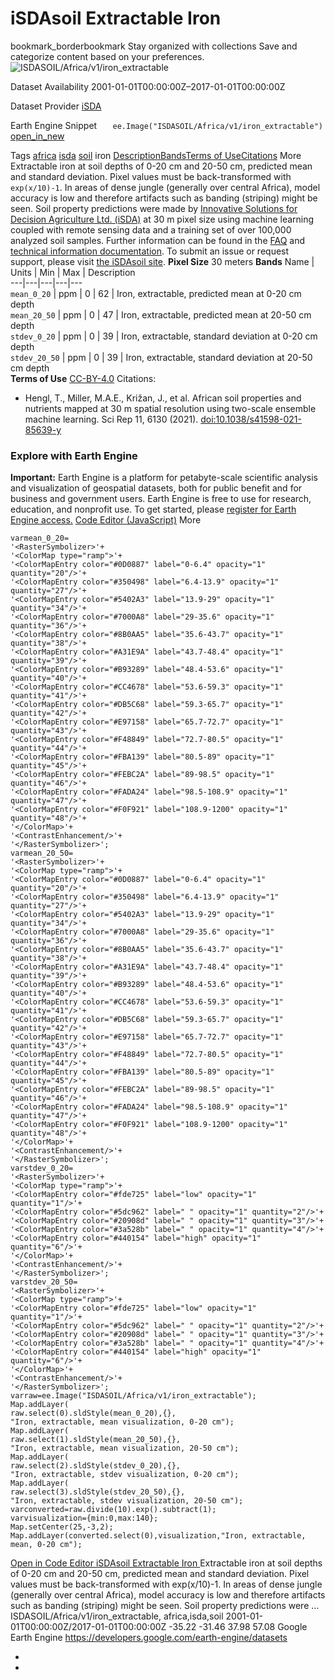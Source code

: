  
#  iSDAsoil Extractable Iron 
bookmark_borderbookmark Stay organized with collections  Save and categorize content based on your preferences.
![ISDASOIL/Africa/v1/iron_extractable](https://developers.google.com/earth-engine/datasets/images/ISDASOIL/ISDASOIL_Africa_v1_iron_extractable_sample.png) 

Dataset Availability
    2001-01-01T00:00:00Z–2017-01-01T00:00:00Z 

Dataset Provider
     [ iSDA ](https://isda-africa.com/) 

Earth Engine Snippet
     `    ee.Image("ISDASOIL/Africa/v1/iron_extractable")   ` [ open_in_new ](https://code.earthengine.google.com/?scriptPath=Examples:Datasets/ISDASOIL/ISDASOIL_Africa_v1_iron_extractable) 

Tags
     [africa](https://developers.google.com/earth-engine/datasets/tags/africa) [isda](https://developers.google.com/earth-engine/datasets/tags/isda) [soil](https://developers.google.com/earth-engine/datasets/tags/soil)
iron
[Description](https://developers.google.com/earth-engine/datasets/catalog/ISDASOIL_Africa_v1_iron_extractable#description)[Bands](https://developers.google.com/earth-engine/datasets/catalog/ISDASOIL_Africa_v1_iron_extractable#bands)[Terms of Use](https://developers.google.com/earth-engine/datasets/catalog/ISDASOIL_Africa_v1_iron_extractable#terms-of-use)[Citations](https://developers.google.com/earth-engine/datasets/catalog/ISDASOIL_Africa_v1_iron_extractable#citations) More
Extractable iron at soil depths of 0-20 cm and 20-50 cm, predicted mean and standard deviation.
Pixel values must be back-transformed with `exp(x/10)-1`.
In areas of dense jungle (generally over central Africa), model accuracy is low and therefore artifacts such as banding (striping) might be seen.
Soil property predictions were made by [Innovative Solutions for Decision Agriculture Ltd. (iSDA)](https://isda-africa.com/) at 30 m pixel size using machine learning coupled with remote sensing data and a training set of over 100,000 analyzed soil samples.
Further information can be found in the [FAQ](https://www.isda-africa.com/isdasoil/faq/) and [technical information documentation](https://www.isda-africa.com/isdasoil/technical-information/). To submit an issue or request support, please visit [the iSDAsoil site](https://isda-africa.com/isdasoil).
**Pixel Size** 30 meters 
**Bands**
Name | Units | Min | Max | Description  
---|---|---|---|---  
`mean_0_20` | ppm |  0  |  62  | Iron, extractable, predicted mean at 0-20 cm depth  
`mean_20_50` | ppm |  0  |  47  | Iron, extractable, predicted mean at 20-50 cm depth  
`stdev_0_20` | ppm |  0  |  39  | Iron, extractable, standard deviation at 0-20 cm depth  
`stdev_20_50` | ppm |  0  |  39  | Iron, extractable, standard deviation at 20-50 cm depth  
**Terms of Use**
[CC-BY-4.0](https://spdx.org/licenses/CC-BY-4.0.html)
Citations:
  * Hengl, T., Miller, M.A.E., Križan, J., et al. African soil properties and nutrients mapped at 30 m spatial resolution using two-scale ensemble machine learning. Sci Rep 11, 6130 (2021). [doi:10.1038/s41598-021-85639-y](https://doi.org/10.1038/s41598-021-85639-y)


### Explore with Earth Engine
**Important:** Earth Engine is a platform for petabyte-scale scientific analysis and visualization of geospatial datasets, both for public benefit and for business and government users. Earth Engine is free to use for research, education, and nonprofit use. To get started, please [register for Earth Engine access.](https://console.cloud.google.com/earth-engine)
[Code Editor (JavaScript)](https://developers.google.com/earth-engine/datasets/catalog/ISDASOIL_Africa_v1_iron_extractable#code-editor-javascript-sample) More
```
varmean_0_20=
'<RasterSymbolizer>'+
'<ColorMap type="ramp">'+
'<ColorMapEntry color="#0D0887" label="0-6.4" opacity="1" quantity="20"/>'+
'<ColorMapEntry color="#350498" label="6.4-13.9" opacity="1" quantity="27"/>'+
'<ColorMapEntry color="#5402A3" label="13.9-29" opacity="1" quantity="34"/>'+
'<ColorMapEntry color="#7000A8" label="29-35.6" opacity="1" quantity="36"/>'+
'<ColorMapEntry color="#8B0AA5" label="35.6-43.7" opacity="1" quantity="38"/>'+
'<ColorMapEntry color="#A31E9A" label="43.7-48.4" opacity="1" quantity="39"/>'+
'<ColorMapEntry color="#B93289" label="48.4-53.6" opacity="1" quantity="40"/>'+
'<ColorMapEntry color="#CC4678" label="53.6-59.3" opacity="1" quantity="41"/>'+
'<ColorMapEntry color="#DB5C68" label="59.3-65.7" opacity="1" quantity="42"/>'+
'<ColorMapEntry color="#E97158" label="65.7-72.7" opacity="1" quantity="43"/>'+
'<ColorMapEntry color="#F48849" label="72.7-80.5" opacity="1" quantity="44"/>'+
'<ColorMapEntry color="#FBA139" label="80.5-89" opacity="1" quantity="45"/>'+
'<ColorMapEntry color="#FEBC2A" label="89-98.5" opacity="1" quantity="46"/>'+
'<ColorMapEntry color="#FADA24" label="98.5-108.9" opacity="1" quantity="47"/>'+
'<ColorMapEntry color="#F0F921" label="108.9-1200" opacity="1" quantity="48"/>'+
'</ColorMap>'+
'<ContrastEnhancement/>'+
'</RasterSymbolizer>';
varmean_20_50=
'<RasterSymbolizer>'+
'<ColorMap type="ramp">'+
'<ColorMapEntry color="#0D0887" label="0-6.4" opacity="1" quantity="20"/>'+
'<ColorMapEntry color="#350498" label="6.4-13.9" opacity="1" quantity="27"/>'+
'<ColorMapEntry color="#5402A3" label="13.9-29" opacity="1" quantity="34"/>'+
'<ColorMapEntry color="#7000A8" label="29-35.6" opacity="1" quantity="36"/>'+
'<ColorMapEntry color="#8B0AA5" label="35.6-43.7" opacity="1" quantity="38"/>'+
'<ColorMapEntry color="#A31E9A" label="43.7-48.4" opacity="1" quantity="39"/>'+
'<ColorMapEntry color="#B93289" label="48.4-53.6" opacity="1" quantity="40"/>'+
'<ColorMapEntry color="#CC4678" label="53.6-59.3" opacity="1" quantity="41"/>'+
'<ColorMapEntry color="#DB5C68" label="59.3-65.7" opacity="1" quantity="42"/>'+
'<ColorMapEntry color="#E97158" label="65.7-72.7" opacity="1" quantity="43"/>'+
'<ColorMapEntry color="#F48849" label="72.7-80.5" opacity="1" quantity="44"/>'+
'<ColorMapEntry color="#FBA139" label="80.5-89" opacity="1" quantity="45"/>'+
'<ColorMapEntry color="#FEBC2A" label="89-98.5" opacity="1" quantity="46"/>'+
'<ColorMapEntry color="#FADA24" label="98.5-108.9" opacity="1" quantity="47"/>'+
'<ColorMapEntry color="#F0F921" label="108.9-1200" opacity="1" quantity="48"/>'+
'</ColorMap>'+
'<ContrastEnhancement/>'+
'</RasterSymbolizer>';
varstdev_0_20=
'<RasterSymbolizer>'+
'<ColorMap type="ramp">'+
'<ColorMapEntry color="#fde725" label="low" opacity="1" quantity="1"/>'+
'<ColorMapEntry color="#5dc962" label=" " opacity="1" quantity="2"/>'+
'<ColorMapEntry color="#20908d" label=" " opacity="1" quantity="3"/>'+
'<ColorMapEntry color="#3a528b" label=" " opacity="1" quantity="4"/>'+
'<ColorMapEntry color="#440154" label="high" opacity="1" quantity="6"/>'+
'</ColorMap>'+
'<ContrastEnhancement/>'+
'</RasterSymbolizer>';
varstdev_20_50=
'<RasterSymbolizer>'+
'<ColorMap type="ramp">'+
'<ColorMapEntry color="#fde725" label="low" opacity="1" quantity="1"/>'+
'<ColorMapEntry color="#5dc962" label=" " opacity="1" quantity="2"/>'+
'<ColorMapEntry color="#20908d" label=" " opacity="1" quantity="3"/>'+
'<ColorMapEntry color="#3a528b" label=" " opacity="1" quantity="4"/>'+
'<ColorMapEntry color="#440154" label="high" opacity="1" quantity="6"/>'+
'</ColorMap>'+
'<ContrastEnhancement/>'+
'</RasterSymbolizer>';
varraw=ee.Image("ISDASOIL/Africa/v1/iron_extractable");
Map.addLayer(
raw.select(0).sldStyle(mean_0_20),{},
"Iron, extractable, mean visualization, 0-20 cm");
Map.addLayer(
raw.select(1).sldStyle(mean_20_50),{},
"Iron, extractable, mean visualization, 20-50 cm");
Map.addLayer(
raw.select(2).sldStyle(stdev_0_20),{},
"Iron, extractable, stdev visualization, 0-20 cm");
Map.addLayer(
raw.select(3).sldStyle(stdev_20_50),{},
"Iron, extractable, stdev visualization, 20-50 cm");
varconverted=raw.divide(10).exp().subtract(1);
varvisualization={min:0,max:140};
Map.setCenter(25,-3,2);
Map.addLayer(converted.select(0),visualization,"Iron, extractable, mean, 0-20 cm");
```
[ Open in Code Editor ](https://code.earthengine.google.com/?scriptPath=Examples:Datasets/ISDASOIL/ISDASOIL_Africa_v1_iron_extractable)
[ iSDAsoil Extractable Iron ](https://developers.google.com/earth-engine/datasets/catalog/ISDASOIL_Africa_v1_iron_extractable)
Extractable iron at soil depths of 0-20 cm and 20-50 cm, predicted mean and standard deviation. Pixel values must be back-transformed with exp(x/10)-1. In areas of dense jungle (generally over central Africa), model accuracy is low and therefore artifacts such as banding (striping) might be seen. Soil property predictions were …
ISDASOIL/Africa/v1/iron_extractable, africa,isda,soil 
2001-01-01T00:00:00Z/2017-01-01T00:00:00Z
-35.22 -31.46 37.98 57.08 
Google Earth Engine
https://developers.google.com/earth-engine/datasets
  * [ ](https://doi.org/https://isda-africa.com/)
  * [ ](https://doi.org/https://developers.google.com/earth-engine/datasets/catalog/ISDASOIL_Africa_v1_iron_extractable)


